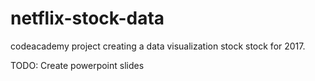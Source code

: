 # netflix-stock-data
 codeacademy project creating a data visualization stock stock for 2017.


TODO: Create powerpoint slides